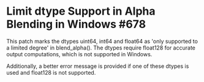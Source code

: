 # Limit dtype Support in Alpha Blending in Windows #678

This patch marks the dtypes uint64, int64 and float64
as 'only supported to a limited degree' in blend_alpha().
The dtypes require float128 for accurate output
computations, which is not supported in Windows.

Additionally, a better error message is provided if one
of these dtypes is used and float128 is not supported.
